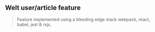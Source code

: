 ## Welt user/article feature
> Feature implemented using a bleeding edge stack webpack, react, babel, jest & rxjs.